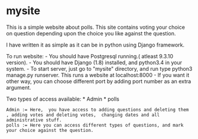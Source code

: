 # mysite
This is a simple website about polls. This site contains voting your choice on question depending upon the choice you like against the question.

I have written it as simple as it can be in python using Django framework.

To run website:
	- You should have Postgresql running.( atleast 9.3.10 version).
	- You should have Django (1.8) installed,  and python3.4 in your system.
	- To start server,  just go to "mysite" directory,  and run type python3 manage.py runserver. This runs a website at localhost:8000
	- If you want it other way,  you can choose different port by adding port number as an extra argument.
	
Two types of access available:
	* Admin
	* polls
	
	Admin := Here,  you have access to adding questions and deleting them , adding votes and deleting votes,  changing dates and all administrative stuff.
	polls := Here you can access different types of questions, and mark your choice against the question.

